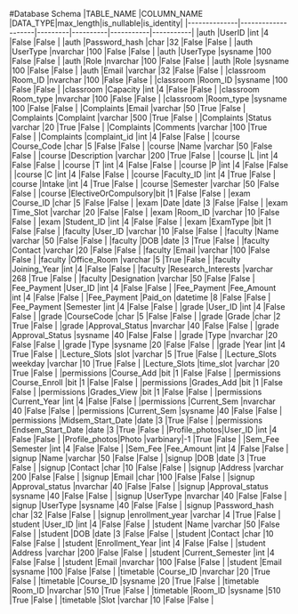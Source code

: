 #Database Schema
|TABLE_NAME    |COLUMN_NAME         |DATA_TYPE|max_length|is_nullable|is_identity|
|--------------|--------------------|---------|----------|-----------|-----------|
|auth          |UserID              |int      |4         |False      |False      |
|auth          |Password_hash       |char     |32        |False      |False      |
|auth          |UserType            |nvarchar |100       |False      |False      |
|auth          |UserType            |sysname  |100       |False      |False      |
|auth          |Role                |nvarchar |100       |False      |False      |
|auth          |Role                |sysname  |100       |False      |False      |
|auth          |Email               |varchar  |32        |False      |False      |
|classroom     |Room_ID             |nvarchar |100       |False      |False      |
|classroom     |Room_ID             |sysname  |100       |False      |False      |
|classroom     |Capacity            |int      |4         |False      |False      |
|classroom     |Room_type           |nvarchar |100       |False      |False      |
|classroom     |Room_type           |sysname  |100       |False      |False      |
|Complaints    |Email               |varchar  |50        |True       |False      |
|Complaints    |Complaint           |varchar  |500       |True       |False      |
|Complaints    |Status              |varchar  |20        |True       |False      |
|Complaints    |Comments            |varchar  |100       |True       |False      |
|Complaints    |complaint_id        |int      |4         |False      |False      |
|course        |Course_Code         |char     |5         |False      |False      |
|course        |Name                |varchar  |50        |False      |False      |
|course        |Description         |varchar  |200       |True       |False      |
|course        |L                   |int      |4         |False      |False      |
|course        |T                   |int      |4         |False      |False      |
|course        |P                   |int      |4         |False      |False      |
|course        |C                   |int      |4         |False      |False      |
|course        |Faculty_ID          |int      |4         |True       |False      |
|course        |Intake              |int      |4         |True       |False      |
|course        |Semester            |varchar  |50        |False      |False      |
|course        |ElectiveOrCompulsory|bit      |1         |False      |False      |
|exam          |Course_ID           |char     |5         |False      |False      |
|exam          |Date                |date     |3         |False      |False      |
|exam          |Time_Slot           |varchar  |20        |False      |False      |
|exam          |Room_ID             |varchar  |10        |False      |False      |
|exam          |Student_ID          |int      |4         |False      |False      |
|exam          |ExamType            |bit      |1         |False      |False      |
|faculty       |User_ID             |varchar  |10        |False      |False      |
|faculty       |Name                |varchar  |50        |False      |False      |
|faculty       |DOB                 |date     |3         |True       |False      |
|faculty       |Contact             |varchar  |20        |False      |False      |
|faculty       |Email               |varchar  |100       |False      |False      |
|faculty       |Office_Room         |varchar  |5         |True       |False      |
|faculty       |Joining_Year        |int      |4         |False      |False      |
|faculty       |Research_Interests  |varchar  |268       |True       |False      |
|faculty       |Designation         |varchar  |50        |False      |False      |
|Fee_Payment   |User_ID             |int      |4         |False      |False      |
|Fee_Payment   |Fee_Amount          |int      |4         |False      |False      |
|Fee_Payment   |Paid_on             |datetime |8         |False      |False      |
|Fee_Payment   |Semester            |int      |4         |False      |False      |
|grade         |User_ID             |int      |4         |False      |False      |
|grade         |CourseCode          |char     |5         |False      |False      |
|grade         |Grade               |char     |2         |True       |False      |
|grade         |Approval_Status     |nvarchar |40        |False      |False      |
|grade         |Approval_Status     |sysname  |40        |False      |False      |
|grade         |Type                |nvarchar |20        |False      |False      |
|grade         |Type                |sysname  |20        |False      |False      |
|grade         |Year                |int      |4         |True       |False      |
|Lecture_Slots |slot                |varchar  |5         |True       |False      |
|Lecture_Slots |weekday             |varchar  |10        |True       |False      |
|Lecture_Slots |time_slot           |varchar  |20        |True       |False      |
|permissions   |Course_Add          |bit      |1         |False      |False      |
|permissions   |Course_Enroll       |bit      |1         |False      |False      |
|permissions   |Grades_Add          |bit      |1         |False      |False      |
|permissions   |Grades_View         |bit      |1         |False      |False      |
|permissions   |Current_Year        |int      |4         |False      |False      |
|permissions   |Current_Sem         |nvarchar |40        |False      |False      |
|permissions   |Current_Sem         |sysname  |40        |False      |False      |
|permissions   |Midsem_Start_Date   |date     |3         |True       |False      |
|permissions   |Endsem_Start_Date   |date     |3         |True       |False      |
|Profile_photos|User_ID             |int      |4         |False      |False      |
|Profile_photos|Photo               |varbinary|-1        |True       |False      |
|Sem_Fee       |Semester            |int      |4         |False      |False      |
|Sem_Fee       |Fee_Amount          |int      |4         |False      |False      |
|signup        |Name                |varchar  |50        |False      |False      |
|signup        |DOB                 |date     |3         |True       |False      |
|signup        |Contact             |char     |10        |False      |False      |
|signup        |Address             |varchar  |200       |False      |False      |
|signup        |Email               |char     |100       |False      |False      |
|signup        |Approval_status     |nvarchar |40        |False      |False      |
|signup        |Approval_status     |sysname  |40        |False      |False      |
|signup        |UserType            |nvarchar |40        |False      |False      |
|signup        |UserType            |sysname  |40        |False      |False      |
|signup        |Password_hash       |char     |32        |False      |False      |
|signup        |enrollment_year     |varchar  |4         |True       |False      |
|student       |User_ID             |int      |4         |False      |False      |
|student       |Name                |varchar  |50        |False      |False      |
|student       |DOB                 |date     |3         |False      |False      |
|student       |Contact             |char     |10        |False      |False      |
|student       |Enrollment_Year     |int      |4         |False      |False      |
|student       |Address             |varchar  |200       |False      |False      |
|student       |Current_Semester    |int      |4         |False      |False      |
|student       |Email               |nvarchar |100       |False      |False      |
|student       |Email               |sysname  |100       |False      |False      |
|timetable     |Course_ID           |nvarchar |20        |True       |False      |
|timetable     |Course_ID           |sysname  |20        |True       |False      |
|timetable     |Room_ID             |nvarchar |510       |True       |False      |
|timetable     |Room_ID             |sysname  |510       |True       |False      |
|timetable     |Slot                |varchar  |10        |False      |False      |

